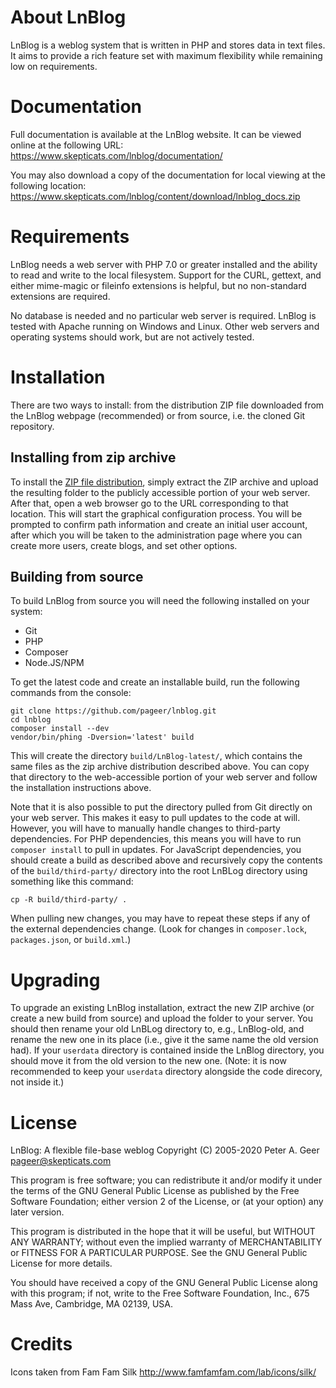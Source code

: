 About LnBlog
============
LnBlog is a weblog system that is written in PHP and stores data in text files.
It aims to provide a rich feature set with maximum flexibility while remaining
low on requirements.

Documentation
=============
Full documentation is available at the LnBlog website.  It can be viewed online 
at the following URL:  
https://www.skepticats.com/lnblog/documentation/

You may also download a copy of the documentation for local viewing at the 
following location:  
https://www.skepticats.com/lnblog/content/download/lnblog_docs.zip

Requirements
============
LnBlog needs a web server with PHP 7.0 or greater installed and the ability to
read and write to the local filesystem.  Support for the CURL, gettext, and 
either mime-magic or fileinfo extensions is helpful, but no non-standard 
extensions are required.

No database is needed and no particular web server is required.  LnBlog
is tested with Apache running on Windows and Linux.  Other web servers and
operating systems should work, but are not actively tested.

Installation
============
There are two ways to install: from the distribution ZIP file downloaded from
the LnBlog webpage (recommended) or from source, i.e. the cloned Git repository.

Installing from zip archive
---------------------------
To install the [ZIP file distribution](https://www.skepticats.com/lnblog/content/download/),
 simply extract the ZIP archive and upload 
the resulting folder to the publicly accessible portion of your web server.
After that, open a web browser go to the URL corresponding to that location.
This will start the graphical configuration process.  You will be prompted to 
confirm path information and create an initial user account, after which you will 
be taken to the administration page where you can create more users, create blogs,
and set other options.

Building from source
--------------------
To build LnBlog from source you will need the following installed on your system:
* Git
* PHP
* Composer
* Node.JS/NPM

To get the latest code and create an installable build, run the following
commands from the console:

```
git clone https://github.com/pageer/lnblog.git
cd lnblog
composer install --dev
vendor/bin/phing -Dversion='latest' build
```

This will create the directory `build/LnBlog-latest/`, which contains the same files
as the zip archive distribution described above.  You can copy that directory to 
the web-accessible portion of your web server and follow the installation instructions above.

Note that it is also possible to put the directory pulled from Git directly on your 
web server.  This makes it easy to pull updates to the code at will.  However, you will
have to manually handle changes to third-party dependencies.  For PHP dependencies, this means
you will have to run `composer install` to pull in updates.  For JavaScript dependencies,
you should create a build as described above and recursively copy the contents of the 
`build/third-party/` directory into the root LnBLog directory using something like this command:

```
cp -R build/third-party/ . 
```

When pulling new changes, you may have to repeat these steps if any of the external 
dependencies change.  (Look for changes in `composer.lock`, `packages.json`, or `build.xml`.)

Upgrading
=========
To upgrade an existing LnBlog installation, extract the new ZIP archive 
(or create a new build from source) and upload the folder to your server.  You should 
then rename your old LnBLog directory to, e.g., LnBlog-old, and rename the new one 
in its place (i.e., give it the same name the old version had).  If your `userdata` directory
is contained inside the LnBlog directory, you should move it from the old version to the new one.
(Note: it is now recommended to keep your `userdata` directory alongside the code direcory,
not inside it.)

License
=======
LnBlog: A flexible file-base weblog
Copyright (C) 2005-2020 Peter A. Geer <pageer@skepticats.com>

This program is free software; you can redistribute it and/or modify it under the
terms of the GNU General Public License as published by the Free Software 
Foundation; either version 2 of the License, or (at your option) any later 
version.

This program is distributed in the hope that it will be useful, but WITHOUT ANY 
WARRANTY; without even the implied warranty of MERCHANTABILITY or FITNESS FOR A 
PARTICULAR PURPOSE. See the GNU General Public License for more details.

You should have received a copy of the GNU General Public License along with this
program; if not, write to the Free Software Foundation, Inc., 675 Mass Ave, 
Cambridge, MA 02139, USA.

Credits
=======
Icons taken from Fam Fam Silk <http://www.famfamfam.com/lab/icons/silk/>
